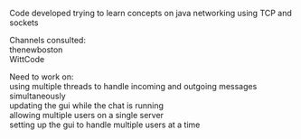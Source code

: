 Code developed trying to learn concepts on java networking using TCP and sockets  

Channels consulted:  
	thenewboston  
	WittCode  
  
Need to work on:  
	using multiple threads to handle incoming and outgoing messages simultaneously  
	updating the gui while the chat is running  
	allowing multiple users on a single server  
	setting up the gui to handle multiple users at a time
